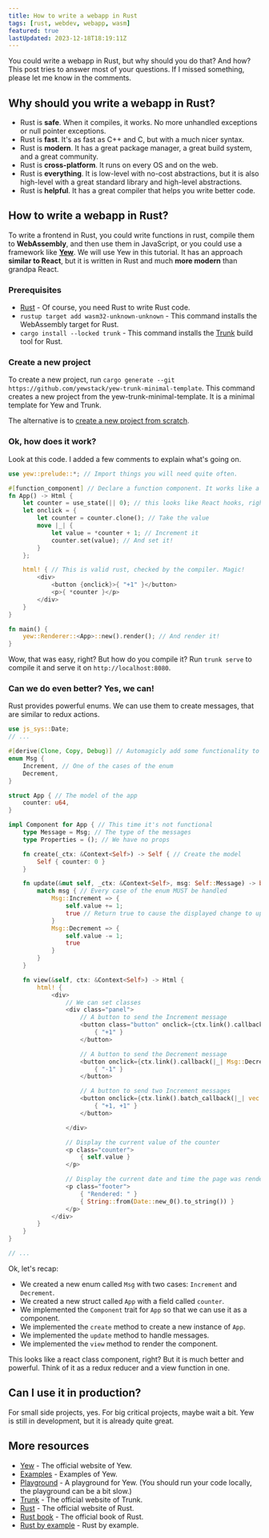 ```yaml
---
title: How to write a webapp in Rust
tags: [rust, webdev, webapp, wasm]
featured: true
lastUpdated: 2023-12-18T18:19:11Z
---
```


You could write a webapp in Rust, but why should you do that? And how? This post tries to answer most of your questions. If I missed something, please let me know in the comments.

## Why should you write a webapp in Rust?

- Rust is **safe**. When it compiles, it works. No more unhandled exceptions or null pointer exceptions.
- Rust is **fast**. It's as fast as C++ and C, but with a much nicer syntax.
- Rust is **modern**. It has a great package manager, a great build system, and a great community.
- Rust is **cross-platform**. It runs on every OS and on the web.
- Rust is **everything**. It is low-level with no-cost abstractions, but it is also high-level with a great standard library and high-level abstractions.
- Rust is **helpful**. It has a great compiler that helps you write better code.

## How to write a webapp in Rust?

To write a frontend in Rust, you could write functions in rust, compile them to **WebAssembly**, and then use them in JavaScript, or you could use a framework like [**Yew**](https://yew.rs/). We will use Yew in this tutorial. It has an approach **similar to React**, but it is written in Rust and much **more modern** than grandpa React.

### Prerequisites

- [Rust](https://www.rust-lang.org/) - Of course, you need Rust to write Rust code.
- `rustup target add wasm32-unknown-unknown` - This command installs the WebAssembly target for Rust.
- `cargo install --locked trunk` - This command installs the [Trunk](https://trunkrs.dev/) build tool for Rust.

### Create a new project

To create a new project, run `cargo generate --git https://github.com/yewstack/yew-trunk-minimal-template`. This command creates a new project from the yew-trunk-minimal-template. It is a minimal template for Yew and Trunk.

The alternative is to [create a new project from scratch](https://yew.rs/docs/getting-started/build-a-sample-app#setting-up-the-application-manually).

### Ok, how does it work?

Look at this code. I added a few comments to explain what's going on.

```rust
use yew::prelude::*; // Import things you will need quite often.

#[function_component] // Declare a function component. It works like a React functional component.
fn App() -> Html {
    let counter = use_state(|| 0); // this looks like React hooks, right? It is more like a Preact signal, but don't mind.
    let onclick = {
        let counter = counter.clone(); // Take the value
        move |_| {
            let value = *counter + 1; // Increment it
            counter.set(value); // And set it!
        }
    };

    html! { // This is valid rust, checked by the compiler. Magic!
        <div>
            <button {onclick}>{ "+1" }</button>
            <p>{ *counter }</p>
        </div>
    }
}

fn main() {
    yew::Renderer::<App>::new().render(); // And render it!
}
```

Wow, that was easy, right? But how do you compile it? Run `trunk serve` to compile it and serve it on `http://localhost:8080`.

### Can we do even better? Yes, we can!

Rust provides powerful enums. We can use them to create messages, that are similar to redux actions.

```rust
use js_sys::Date;
// ...

#[derive(Clone, Copy, Debug)] // Automagicly add some functionality to the enum
enum Msg {
    Increment, // One of the cases of the enum
    Decrement,
}

struct App { // The model of the app
    counter: u64,
}

impl Component for App { // This time it's not functional
    type Message = Msg; // The type of the messages
    type Properties = (); // We have no props

    fn create(_ctx: &Context<Self>) -> Self { // Create the model
        Self { counter: 0 }
    }

    fn update(&mut self, _ctx: &Context<Self>, msg: Self::Message) -> bool {
        match msg { // Every case of the enum MUST be handled
            Msg::Increment => {
                self.value += 1;
                true // Return true to cause the displayed change to update
            }
            Msg::Decrement => {
                self.value -= 1;
                true
            }
        }
    }

    fn view(&self, ctx: &Context<Self>) -> Html {
        html! {
            <div>
                // We can set classes
                <div class="panel">
                    // A button to send the Increment message
                    <button class="button" onclick={ctx.link().callback(|_| Msg::Increment)}>
                        { "+1" }
                    </button>

                    // A button to send the Decrement message
                    <button onclick={ctx.link().callback(|_| Msg::Decrement)}>
                        { "-1" }
                    </button>

                    // A button to send two Increment messages
                    <button onclick={ctx.link().batch_callback(|_| vec![Msg::Increment, Msg::Increment])}>
                        { "+1, +1" }
                    </button>

                </div>

                // Display the current value of the counter
                <p class="counter">
                    { self.value }
                </p>

                // Display the current date and time the page was rendered
                <p class="footer">
                    { "Rendered: " }
                    { String::from(Date::new_0().to_string()) }
                </p>
            </div>
        }
    }
}

// ...
```

Ok, let's recap:

- We created a new enum called `Msg` with two cases: `Increment` and `Decrement`.
- We created a new struct called `App` with a field called `counter`.
- We implemented the `Component` trait for `App` so that we can use it as a component.
- We implemented the `create` method to create a new instance of `App`.
- We implemented the `update` method to handle messages.
- We implemented the `view` method to render the component.

This looks like a react class component, right? But it is much better and powerful. Think of it as a redux reducer and a view function in one.

## Can I use it in production?

For small side projects, yes. For big critical projects, maybe wait a bit. Yew is still in development, but it is already quite great.

## More resources

- [Yew](https://yew.rs/) - The official website of Yew.
- [Examples](https://github.com/yewstack/yew/tree/master/examples) - Examples of Yew.
- [Playground](https://play.yew.rs/) - A playground for Yew. (You should run your code locally, the playground can be a bit slow.)
- [Trunk](https://trunkrs.dev/) - The official website of Trunk.
- [Rust](https://www.rust-lang.org/) - The official website of Rust.
- [Rust book](https://doc.rust-lang.org/book/) - The official book of Rust.
- [Rust by example](https://doc.rust-lang.org/rust-by-example/) - Rust by example.
